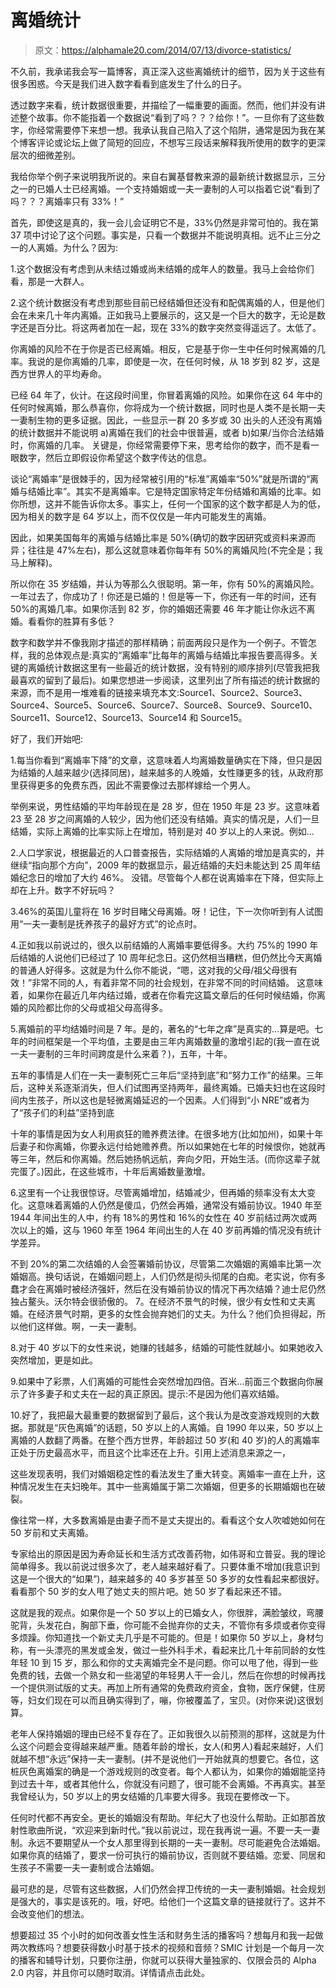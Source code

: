# 离婚统计

> 原文：<https://alphamale20.com/2014/07/13/divorce-statistics/>

不久前，我承诺我会写一篇博客，真正深入这些离婚统计的细节，因为关于这些有很多困惑。今天是我们进入数字看看到底发生了什么的日子。

透过数字来看，统计数据很重要，并描绘了一幅重要的画面。然而，他们并没有讲述整个故事。你不能指着一个数据说“看到了吗？？？给你！”。一旦你有了这些数字，你经常需要停下来想一想。我承认我自己陷入了这个陷阱，通常是因为我在某个博客评论或论坛上做了简短的回应，不想写三段话来解释我所使用的数字的更深层次的细微差别。

我给你举个例子来说明我所说的。来自右翼基督教来源的最新统计数据显示，三分之一的已婚人士已经离婚。一个支持婚姻或一夫一妻制的人可以指着它说“看到了吗？？？离婚率只有 33%！”

首先，即使这是真的，我一会儿会证明它不是，33%仍然是非常可怕的。我在第 37 项中讨论了这个问题。事实是，只看一个数据并不能说明真相。远不止三分之一的人离婚。为什么？因为:

1.这个数据没有考虑到从未结过婚或尚未结婚的成年人的数量。我马上会给你们看，那是一大群人。

2.这个统计数据没有考虑到那些目前已经结婚但还没有和配偶离婚的人，但是他们会在未来几十年内离婚。正如我马上要展示的，这又是一个巨大的数字，无论是数字还是百分比。将这两者加在一起，现在 33%的数字突然变得遥远了。太低了。

你离婚的风险不在于你是否已经离婚。相反，它是基于你一生中任何时候离婚的几率。我说的是你离婚的几率，即使是一次，在任何时候，从 18 岁到 82 岁，这是西方世界人的平均寿命。

已经 64 年了，伙计。在这段时间里，你冒着离婚的风险。如果你在这 64 年中的任何时候离婚，那么恭喜你，你将成为一个统计数据，同时也是人类不是长期一夫一妻制生物的更多证据。因此，一些显示一群 20 多岁或 30 出头的人还没有离婚的统计数据并不能说明 a)离婚在我们的社会中很普遍，或者 b)如果/当你合法结婚时，你离婚的几率。
关键是，你经常需要停下来，思考给你的数字，而不是看一眼数字，然后立即假设你希望这个数字传达的信息。

谈论“离婚率”是很棘手的，因为经常被引用的“标准”离婚率“50%”就是所谓的“离婚与结婚比率”。其实不是离婚率。它是特定国家特定年份结婚和离婚的比率。如你所想，这并不能告诉你太多。事实上，任何一个国家的这个数字都是人为的低，因为相关的数字是 64 岁以上，而不仅仅是一年内可能发生的离婚。

因此，如果美国每年的离婚与结婚比率是 50%(确切的数字因研究或资料来源而异；往往是 47%左右)，那么这就意味着你每年有 50%的离婚风险(不完全是；我马上解释)。

所以你在 35 岁结婚，并认为等那么久很聪明。第一年，你有 50%的离婚风险。一年过去了，你成功了！你还是已婚的！但是等一下，你还有一年的时间，还有 50%的离婚几率。如果你活到 82 岁，你的婚姻还需要 46 年才能让你永远不离婚。看看你的胜算有多低？

数字和数学并不像我刚才描述的那样精确；前面两段只是作为一个例子。不管怎样，我的总体观点是:真实的“离婚率”比每年的离婚与结婚比率报告要高得多。关键的离婚统计数据这里有一些最近的统计数据，没有特别的顺序排列(尽管我把我最喜欢的留到了最后)。如果您想进一步阅读，这里列出了所有描述的统计数据的来源，而不是用一堆难看的链接来填充本文:Source1、Source2、Source3、Source4、Source5、Source6、Source7、Source8、Source9、Source10、Source11、Source12、Source13、Source14 和 Source15。

好了，我们开始吧:

1.每当你看到“离婚率下降”的文章，这意味着人均离婚数量确实在下降，但只是因为结婚的人越来越少(选择同居)，越来越多的人晚婚，女性赚更多的钱，从政府那里获得更多的免费东西，因此不需要像过去那样嫁给一个男人。

举例来说，男性结婚的平均年龄现在是 28 岁，但在 1950 年是 23 岁。这意味着 23 至 28 岁之间离婚的人较少，因为他们还没有结婚。真实的情况是，人们一旦结婚，实际上离婚的比率实际上在增加，特别是对 40 岁以上的人来说。例如...

2.人口学家说，根据最近的人口普查报告，实际结婚的人离婚的增加是真实的，并继续“指向那个方向”，2009 年的数据显示，最近结婚的夫妇未能达到 25 周年结婚纪念日的增加了大约 46%。
没错。尽管每个人都在说离婚率在下降，但实际上却在上升。数字不好玩吗？

3.46%的英国儿童将在 16 岁时目睹父母离婚。呀！记住，下一次你听到有人试图用“一夫一妻制是抚养孩子的最好方式”的论点时。

4.正如我以前说过的，很久以前结婚的人离婚率要低得多。大约 75%的 1990 年后结婚的人说他们已经过了 10 周年纪念日。这仍然相当糟糕，但仍然比今天离婚的普通人好得多。这就是为什么你不能说，“嗯，这对我的父母/祖父母很有效！”非常不同的人，有着非常不同的社会规划，在非常不同的时间结婚。
这意味着，如果你在最近几年内结过婚，或者在你看完这篇文章后的任何时候结婚，你离婚的风险都比你的父母或祖父母高得多。

5.离婚前的平均结婚时间是 7 年。是的，著名的“七年之痒”是真实的...算是吧。七年的时间框架是一个平均值，主要是由三年内离婚数量的激增引起的(我一直在说一夫一妻制的三年时间跨度是什么来着？)，五年，十年。

五年的事情是人们在一夫一妻制死亡三年后“坚持到底”和“努力工作”的结果。三年后，这种关系逐渐消失，但人们试图再坚持两年，最终离婚。已婚夫妇也在这段时间内生孩子，所以这也是轻微离婚延迟的一个因素。人们得到“小 NRE”或者为了“孩子们的利益”坚持到底

十年的事情是因为女人利用疯狂的赡养费法律。在很多地方(比如加州)，如果十年后妻子和你离婚，你要永远付给她赡养费。所以如果她在七年的时候恨你，她就再等三年，然后和你离婚。然后她扬帆远航，奔向夕阳，开始生活。(而你这辈子就完蛋了。)因此，在这些城市，十年后离婚数量激增。

6.这里有一个让我很惊讶。尽管离婚增加，结婚减少，但再婚的频率没有太大变化。这意味着离婚的人仍然是傻瓜，仍然会再婚，通常没有婚前协议。1940 年至 1944 年间出生的人中，约有 18%的男性和 16%的女性在 40 岁前结过两次或两次以上的婚，这与 1960 年至 1964 年间出生的人在 40 岁前再婚的情况没有统计学差异。

不到 20%的第二次结婚的人会签署婚前协议，尽管第二次婚姻的离婚率比第一次婚姻高。换句话说，在婚姻问题上，人们仍然是彻头彻尾的白痴。老实说，你有多蠢才会在离婚时被经济强奸，然后在没有婚前协议的情况下再次结婚？迪士尼仍然独占鳌头。沃尔特会很骄傲的。 7。在经济不景气的时候，很少有女性和丈夫离婚。在经济景气时期，更多的女性会抛弃她们的丈夫。为什么？他们负担得起，所以他们这样做。啊，一夫一妻制。

8.对于 40 岁以下的女性来说，她赚的钱越多，结婚的可能性就越小。如果她收入突然增加，更是如此。

9.如果中了彩票，人们离婚的可能性会突然增加四倍。百米...前面三个数据向你展示了许多妻子和丈夫在一起的真正原因。提示:不是因为他们喜欢结婚。

10.好了，我把最大最重要的数据留到了最后，这个我认为是改变游戏规则的大数据。那就是“灰色离婚”的话题，50 岁以上的人离婚。自 1990 年以来，50 岁以上离婚的人数翻了两番。在整个西方世界，年龄超过 50 岁(和 40 岁)的人的离婚率正处于历史最高水平，而且这个比率还在上升。引用上述消息来源之一，

这些发现表明，我们对婚姻稳定性的看法发生了重大转变。离婚率一直在上升，这种情况发生在夫妇晚年。其中一些离婚属于第二次婚姻，但更多的长期婚姻也在破裂。

像往常一样，大多数离婚是由妻子而不是丈夫提出的。看看这个女人吹嘘她如何在 50 岁前和丈夫离婚。

专家给出的原因是因为寿命延长和生活方式改善药物，如伟哥和立普妥。我的理论简单得多。我以前说过很多次了，老人越来越好看了。只要体重不增加(我意识到这是一个很大的“如果”)，越来越多的 40 多岁甚至 50 多岁的女性看起来都很好。看看那个 50 岁的女人甩了她丈夫的照片吧。她 50 岁了看起来还不错。

这就是我的观点。如果你是一个 50 岁以上的已婚女人，你很胖，满脸皱纹，弯腰驼背，头发花白，胸部下垂，你可能不会抛弃你的丈夫，不管你有多烦或者你变得多烦躁。你知道找一个新丈夫几乎是不可能的。但是！如果你 50 岁以上，身材匀称，有一头漂亮的黑发或金发，做过一些外科手术，看起来比几十年前同龄的女性年轻 10 到 15 岁，那么和你的丈夫离婚完全不是问题。你可以甩了他，得到一些免费的钱，去做一个熟女和一些渴望的年轻男人干一会儿，然后在你想的时候再找一个提供测试版的丈夫。再加上所有通常的免费政府资金，食物，医疗保健，住房等，妇女们现在可以而且确实得到了，嘣，你被覆盖了，宝贝。(对你来说)这很划算。

老年人保持婚姻的理由已经不复存在了。正如我很久以前预测的那样，这就是为什么这个问题会变得越来越严重。随着年龄的增长，女人(和男人)看起来越好，人们就越不想“永远”保持一夫一妻制。(并不是说他们一开始就真的想要它。各位，这桩灰色离婚案的确是一个游戏规则的改变者。每个人都认为，如果你的婚姻能坚持到过去十年，或者其他什么，你就没有问题了，很可能不会离婚。不再真实。甚至我曾经认为，50 岁以上的男女结婚的几率要大得多。我现在要修改一下。

任何时代都不再安全。更长的婚姻没有帮助。年纪大了也没什么帮助。正如那首放射性歌曲所说，“欢迎来到新时代。”我以前说过，现在我再说一遍。不要一夫一妻制。永远不要期望从一个女人那里得到长期的一夫一妻制。尽可能避免合法婚姻。如果你真的结婚了，要求一份可执行的婚前协议，否则就不要结婚。恋爱、同居和生孩子不需要一夫一妻制或合法婚姻。

最可悲的是，尽管有这些数据，人们仍然会捍卫传统的一夫一妻制婚姻。社会规划是强大的，事实是该死的。哦，好吧。给他们一个这篇文章的链接就行了。这并不会改变他们的想法。

想要超过 35 个小时的如何改善女性生活和财务生活的播客吗？想每月和我一起做两次教练吗？想要获得数小时基于技术的视频和音频？SMIC 计划是一个每月一次的播客和辅导计划，只要你注册，你就可以获得大量独家的、仅限会员的 Alpha 2.0 内容，并且你可以随时取消。详情请点击此处。